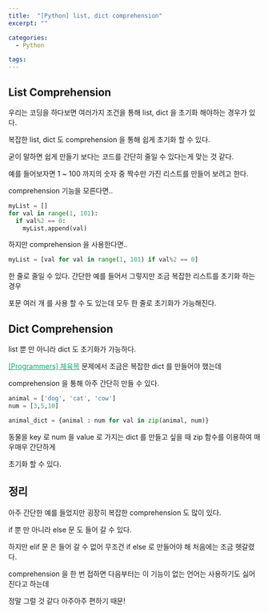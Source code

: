 ```yaml
---
title:  "[Python] list, dict comprehension"
excerpt: ""

categories:
  - Python

tags:
---
```


## List Comprehension

우리는 코딩을 하다보면 여러가지 조건을 통해 list, dict 을 초기화 해야하는 경우가 있다.

복잡한 list, dict 도 comprehension 을 통해 쉽게 초기화 할 수 있다.

굳이 말하면 쉽게 만들기 보다는 코드를 간단히 줄일 수 있다는게 맞는 것 같다.

예를 들어보자면 1 ~ 100 까지의 숫자 중 짝수만 가진 리스트를 만들어 보려고 한다.

comprehension 기능을 모른다면..

```python
myList = []
for val in range(1, 101):
  if val%2 == 0:
    myList.append(val)
```

하지만 comprehension 을 사용한다면..

```python
myList = [val for val in range(1, 101) if val%2 == 0]
```

한 줄로 줄일 수 있다. 간단한 예를 들어서 그렇지만 조금 복잡한 리스트를 초기화 하는 경우

포문 여러 개 를 사용 할 수 도 있는데 모두 한 줄로 초기화가 가능해진다.

## Dict Comprehension

list 뿐 만 아니라 dict 도 초기화가 가능하다.

<a href="https://nam-ki-bok.github.io/quiz/Quiz_GymCloth/" style="color:#0FA678">[Programmers] 체육복</a> 문제에서 조금은 복잡한 dict 를 만들어야 했는데

comprehension 을 통해 아주 간단히 만들 수 있다.

```python
animal = ['dog', 'cat', 'cow']
num = [3,5,10]

animal_dict = {animal : num for val in zip(animal, num)}
```

동물을 key 로 num 을 value 로 가지는 dict 를 만들고 싶을 때 zip 함수를 이용하여 매우매우 간단하게

초기화 할 수 있다.

## 정리

아주 간단한 예를 들었지만 굉장히 복잡한 comprehension 도 많이 있다.

if 뿐 만 아니라 else 문 도 들어 갈 수 있다.

하지만 elif 문 은 들어 갈 수 없어 무조건 if else 로 만들어야 해 처음에는 조금 헷갈렸다.

comprehension 을 한 번 접하면 다음부터는 이 기능이 없는 언어는 사용하기도 싫어진다고 하는데

정말 그럴 것 같다 아주아주 편하기 때문!

